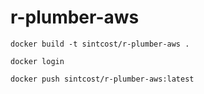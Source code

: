 # r-plumber-aws

```
docker build -t sintcost/r-plumber-aws .

docker login

docker push sintcost/r-plumber-aws:latest
```

